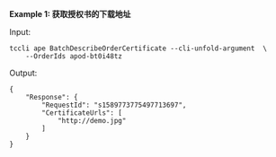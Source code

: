 **Example 1: 获取授权书的下载地址**



Input: 

```
tccli ape BatchDescribeOrderCertificate --cli-unfold-argument  \
    --OrderIds apod-bt0i48tz
```

Output: 
```
{
    "Response": {
        "RequestId": "s1589773775497713697",
        "CertificateUrls": [
            "http://demo.jpg"
        ]
    }
}
```

